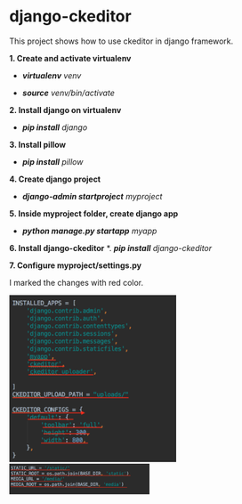 # django-ckeditor
This project shows how to use ckeditor in django framework. 

**1. Create and activate virtualenv**

  * _**virtualenv** venv_

  * _**source** venv/bin/activate_

**2. Install django on virtualenv**
  * _**pip install** django_
  
**3. Install pillow**
  * _**pip install** pillow_
  
**4. Create django project**
  * _**django-admin startproject** myproject_
  
**5. Inside myproject folder, create django app**
  * _**python manage.py startapp** myapp_
  
**6. Install django-ckeditor**
  *. _**pip install** django-ckeditor_
  
**7. Configure myproject/settings.py**

I marked the changes with red color.

<img src ="https://github.com/Jhbioco/django-ckeditor/blob/master/myproject/media/uploads/2019/02/23/settings.jpeg" width="300" height="300"/>

<img src ="https://github.com/Jhbioco/django-ckeditor/blob/master/myproject/media/uploads/2019/02/23/root.png" width=50% height=50%/>
